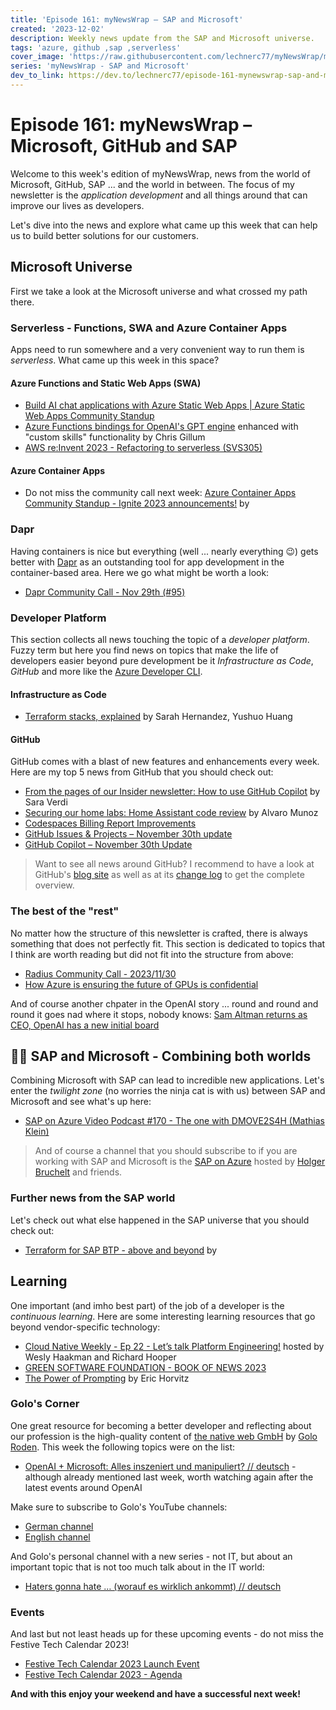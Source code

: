 ```yaml
---
title: 'Episode 161: myNewsWrap – SAP and Microsoft'
created: '2023-12-02'
description: Weekly news update from the SAP and Microsoft universe.
tags: 'azure, github ,sap ,serverless'
cover_image: 'https://raw.githubusercontent.com/lechnerc77/myNewsWrap/main/episodes/cover-images/episode161small.png'
series: 'myNewsWrap - SAP and Microsoft'
dev_to_link: https://dev.to/lechnerc77/episode-161-mynewswrap-sap-and-microsoft-1m9h
---
```


# Episode 161: myNewsWrap – Microsoft, GitHub and SAP

Welcome to this week's edition of myNewsWrap, news from the world of Microsoft, GitHub, SAP ... and the world in between. The focus of my newsletter is the *application development* and all things around that can improve our lives as developers.

Let's dive into the news and explore what came up this week that can help us to build better solutions for our customers.

## Microsoft Universe

First we take a look at the Microsoft universe and what crossed my path there.

### Serverless - Functions, SWA and Azure Container Apps

Apps need to run somewhere and a very convenient way to run them is *serverless*. What came up this week in this space?

#### Azure Functions and Static Web Apps (SWA)

* [Build AI chat applications with Azure Static Web Apps | Azure Static Web Apps Community Standup](https://www.youtube.com/live/r6E24LRzOko?si=79-lofvcW4hOQRn0)
* [Azure Functions bindings for OpenAI's GPT engine](https://github.com/cgillum/azure-functions-openai-extension) enhanced with "custom skills" functionality by Chris Gillum
* [AWS re:Invent 2023 - Refactoring to serverless (SVS305)](https://youtu.be/bIu8XZZROw4?si=81K5ItJnoeaUC-6T)

#### Azure Container Apps

* Do not miss the community call next week: [Azure Container Apps Community Standup - Ignite 2023 announcements!](https://www.youtube.com/live/T7SBOnTX830?si=AD_Am47XzRTNuCve) by

### Dapr

Having containers is nice but everything (well ... nearly everything 😉) gets better with [Dapr](https://dapr.io/) as an outstanding tool for app development in the container-based area. Here we go what might be worth a look:

* [Dapr Community Call - Nov 29th (#95)](https://youtu.be/FVQ12-BM7aA?si=WOEMlRNqMyGsE2O2)

### Developer Platform

This section collects all news touching the topic of a *developer platform*. Fuzzy term but here you find news on topics that make the life of developers easier beyond pure development be it *Infrastructure as Code*, *GitHub* and more like the [Azure Developer CLI](https://github.com/Azure/azure-dev).  

#### Infrastructure as Code

* [Terraform stacks, explained](https://www.hashicorp.com/blog/terraform-stacks-explained) by Sarah Hernandez, Yushuo Huang

#### GitHub

GitHub comes with a blast of new features and enhancements every week. Here are my top 5 news from GitHub that you should check out:

* [From the pages of our Insider newsletter: How to use GitHub Copilot](https://github.blog/2023-11-30-from-the-pages-of-our-insider-newsletter-how-to-use-github-copilot/) by Sara Verdi
* [Securing our home labs: Home Assistant code review](https://github.blog/2023-11-30-securing-our-home-labs-home-assistant-code-review/) by Alvaro Munoz
* [Codespaces Billing Report Improvements](https://github.blog/changelog/2023-11-30-codespaces-billing-report-improvements/)
* [GitHub Issues & Projects – November 30th update](https://github.blog/changelog/2023-11-30-github-issues-projects-november-30th-update/)
* [GitHub Copilot – November 30th Update](https://github.blog/changelog/2023-11-30-github-copilot-november-30th-update/)

> Want to see all news around GitHub? I recommend to have a look at GitHub's [blog site](https://github.blog/) as well as at its [change log](https://github.blog/changelog/) to get the complete overview.

### The best of the "rest"

No matter how the structure of this newsletter is crafted, there is always something that does not perfectly fit. This section is dedicated to topics that I think are worth reading but did not fit into the structure from above:

* [Radius Community Call - 2023/11/30](https://youtu.be/DtZnb-uD84I?si=nmjDpCX71HJ7mKL3)
* [How Azure is ensuring the future of GPUs is confidential](https://azure.microsoft.com/blog/how-azure-is-ensuring-the-future-of-gpus-is-confidential/?wt.mc_id=AZ-MVP-5004195)

And of course another chpater in the OpenAI story ... round and round and round it goes nad where it stops, nobody knows: [Sam Altman returns as CEO, OpenAI has a new initial board](https://openai.com/blog/sam-altman-returns-as-ceo-openai-has-a-new-initial-board)

## 🐱‍👤 SAP and Microsoft - Combining both worlds

Combining Microsoft with SAP can lead to incredible new applications. Let's enter the *twilight zone* (no worries the ninja cat is with us) between SAP and Microsoft and see what's up here:

* [SAP on Azure Video Podcast #170 - The one with DMOVE2S4H (Mathias Klein)](https://youtu.be/XKysspuCXPE?si=dZ_dGx9HI8dlaVw7)

> And of course a channel that you should subscribe to if you are working with SAP and Microsoft is the [SAP on Azure](https://www.youtube.com/@SAPonAzure) hosted by [Holger Bruchelt](https://www.linkedin.com/in/holger-bruchelt/) and friends.

### Further news from the SAP world

Let's check out what else happened in the SAP universe that you should check out:

* [Terraform for SAP BTP - above and beyond](https://www.linkedin.com/pulse/terraform-sap-btp-above-beyond-christian-lechner-gdf7f%3FtrackingId=9jLnsQsoSTyl77WSlCl0Yw%253D%253D/?trackingId=9jLnsQsoSTyl77WSlCl0Yw%3D%3D) by

## Learning

One important (and imho best part) of the job of a developer is the *continuous learning*. Here are some interesting learning resources that go beyond vendor-specific technology:

* [Cloud Native Weekly - Ep 22 - Let’s talk Platform Engineering!](https://www.youtube.com/live/DWNLUKYuQYs?si=R7URkNBaNZFeSa75) hosted by Wesly Haakman and Richard Hooper
* [GREEN SOFTWARE FOUNDATION - BOOK OF NEWS 2023](https://greensoftware.foundation/articles/green-software-foundation-book-of-news-2023)
* [The Power of Prompting](https://www.microsoft.com/en-us/research/blog/the-power-of-prompting/) by Eric Horvitz

### Golo's Corner

One great resource for becoming a better developer and reflecting about our profession is the high-quality content of [the native web GmbH](https://thenativeweb.io/) by [Golo Roden](https://twitter.com/goloroden). This week the following topics were on the list:

* [OpenAI + Microsoft: Alles inszeniert und manipuliert? // deutsch](https://youtu.be/tOegaUmPe4c?si=5Q--rXUlS59tD1oJ) - although already mentioned last week, worth watching again after the latest events around OpenAI

Make sure to subscribe to Golo's YouTube channels:

* [German channel](https://www.youtube.com/@thenativeweb)
* [English channel](https://www.youtube.com/@thenativeweb-en)

And Golo's personal channel with a new series - not IT, but about an important topic that is not too much talk about in the IT world:

* [Haters gonna hate … (worauf es wirklich ankommt) // deutsch](https://youtu.be/SLqal7QYpyk?si=FRZ2DG2eowPrmXda)

### Events

And last but not least heads up for these upcoming events - do not miss the Festive Tech Calendar 2023!

* [Festive Tech Calendar 2023 Launch Event](https://www.youtube.com/live/atqtQLsZU9c?si=FeDM4zutVLTKk8ZN)
* [Festive Tech Calendar 2023 - Agenda](https://festivetechcalendar.com/)

**And with this enjoy your weekend and have a successful next week!**

